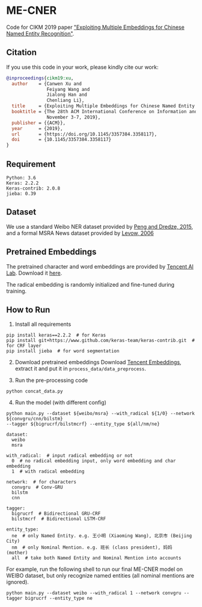 # ME-CNER
Code for CIKM 2019 paper ["Exploiting Multiple Embeddings for Chinese Named Entity Recognition"](https://arxiv.org/abs/1908.10657).

## Citation
If you use this code in your work, please kindly cite our work:
```bibtex
@inproceedings{cikm19:xu,
  author    = {Canwen Xu and
               Feiyang Wang and
               Jialong Han and
               Chenliang Li},
  title     = {Exploiting Multiple Embeddings for Chinese Named Entity Recognition},
  booktitle = {The 28th ACM International Conference on Information and Knowledge Management, {CIKM} 2019, Beijing, China,
               November 3-7, 2019},
  publisher = {{ACM}},
  year      = {2019},
  url       = {https://doi.org/10.1145/3357384.3358117},
  doi       = {10.1145/3357384.3358117}
}
```

## Requirement
	Python: 3.6  
	Keras: 2.2.2
	Keras-contrib: 2.0.8
	jieba: 0.39
	

## Dataset
We use a standard Weibo NER dataset provided by [Peng and Dredze, 2015](http://aclweb.org/anthology/D/D15/D15-1064.pdf),
and a formal MSRA News dataset provided by [Levow, 2006](https://www.aclweb.org/anthology/W06-0115)

## Pretrained Embeddings
The pretrained character and word embeddings are provided by [Tencent AI Lab](https://ai.tencent.com/ailab/nlp/embedding.html). Download it [here](https://ai.tencent.com/ailab/nlp/data/Tencent_AILab_ChineseEmbedding.tar.gz).

The radical embedding is randomly initialized and fine-tuned during training.

## How to Run
1. Install all requirements
```shell
pip install keras==2.2.2  # for Keras
pip install git+https://www.github.com/keras-team/keras-contrib.git  # for CRF layer
pip install jieba  # for word segmentation 
```

2. Download pretrained embeddings
Download [Tencent Embeddings](https://ai.tencent.com/ailab/nlp/data/Tencent_AILab_ChineseEmbedding.tar.gz), extract it and put it in `process_data/data_preprocess`.

3. Run the pre-processing code
```
python concat_data.py
```

4. Run the model (with different config)
```shell
python main.py --dataset ${weibo/msra} --with_radical ${1/0} --network ${convgru/cnn/bilstm} 
--tagger ${bigrucrf/bilstmcrf} --entity_type ${all/nm/ne}
```
```
dataset:
  weibo
  msra
  
with_radical:  # input radical embedding or not
  0  # no radical embedding input, only word embedding and char embedding
  1  # with radical embedding
  
network:  # for characters
  convgru  # Conv-GRU  
  bilstm 
  cnn 
  
tagger:
  bigrucrf  # Bidirectional GRU-CRF 
  bilstmcrf  # Bidirectional LSTM-CRF 
  
entity_type:
  ne  # only Named Entity. e.g. 王小明 (Xiaoming Wang), 北京市 (Beijing City)
  nm  # only Nominal Mention. e.g. 班长 (class president), 妈妈 (mother) 
  all  # take both Named Entity and Nominal Mention into accounts
```

For example, run the following shell to run our final ME-CNER model on WEIBO dataset, but only recognize named 
entities (all nominal mentions are ignored).
```shell
python main.py --dataset weibo --with_radical 1 --network convgru --tagger bigrucrf --entity_type ne
```

